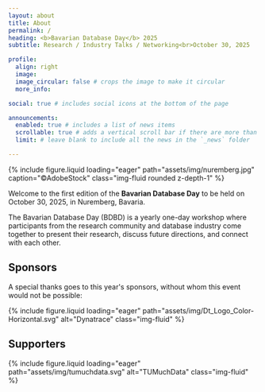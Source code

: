 ```yaml
---
layout: about
title: About
permalink: /
heading: <b>Bavarian Database Day</b> 2025
subtitle: Research / Industry Talks / Networking<br>October 30, 2025

profile:
  align: right
  image: 
  image_circular: false # crops the image to make it circular
  more_info: 

social: true # includes social icons at the bottom of the page

announcements:
  enabled: true # includes a list of news items
  scrollable: true # adds a vertical scroll bar if there are more than 3 news items
  limit: # leave blank to include all the news in the `_news` folder

---
```


{% include figure.liquid loading="eager" path="assets/img/nuremberg.jpg" caption="©AdobeStock" class="img-fluid rounded z-depth-1" %}

Welcome to the first edition of the **Bavarian Database Day** to be held on October 30, 2025, in Nuremberg, Bavaria.

The Bavarian Database Day (BDBD) is a yearly one-day workshop where participants from the research community and database industry come together to present their research, discuss future directions, and connect with each other.


## Sponsors
A special thanks goes to this year's sponsors, without whom this event would not be possible:
<div class="mx-auto d-block col-sm-6 my-5">
{% include figure.liquid loading="eager" path="assets/img/Dt_Logo_Color-Horizontal.svg" alt="Dynatrace" class="img-fluid" %}
</div>

## Supporters
<div class="mx-auto d-block col-sm-6 my-5">
{% include figure.liquid loading="eager" path="assets/img/tumuchdata.svg" alt="TUMuchData" class="img-fluid" %}
</div>